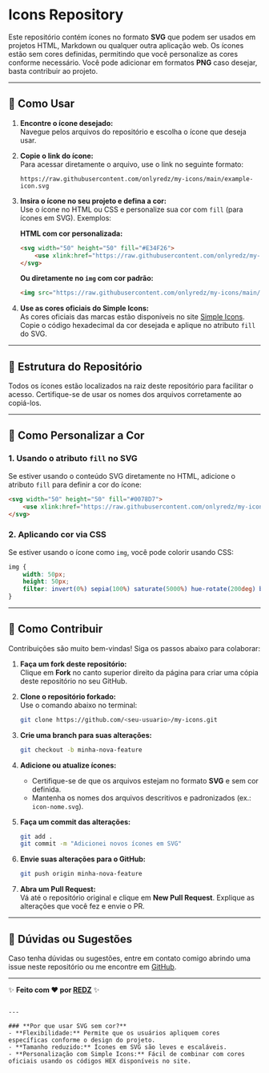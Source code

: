 # Icons Repository

Este repositório contém ícones no formato **SVG** que podem ser usados em projetos HTML, Markdown ou qualquer outra aplicação web. Os ícones estão sem cores definidas, permitindo que você personalize as cores conforme necessário. Você pode adicionar em formatos **PNG** caso desejar, basta contribuir ao projeto.

---

## 🌟 **Como Usar**

1. **Encontre o ícone desejado:**  
   Navegue pelos arquivos do repositório e escolha o ícone que deseja usar.

2. **Copie o link do ícone:**  
   Para acessar diretamente o arquivo, use o link no seguinte formato:

   ```
   https://raw.githubusercontent.com/onlyredz/my-icons/main/example-icon.svg
   ```

3. **Insira o ícone no seu projeto e defina a cor:**  
   Use o ícone no HTML ou CSS e personalize sua cor com `fill` (para ícones em SVG). Exemplos:

   **HTML com cor personalizada:**
   ```html
   <svg width="50" height="50" fill="#E34F26">
       <use xlink:href="https://raw.githubusercontent.com/onlyredz/my-icons/main/example-icon.svg#icon-id"></use>
   </svg>
   ```

   **Ou diretamente no `img` com cor padrão:**
   ```html
   <img src="https://raw.githubusercontent.com/onlyredz/my-icons/main/example-icon.svg" alt="Example Icon" style="width: 50px; height: 50px; fill: #E34F26;">
   ```

4. **Use as cores oficiais do Simple Icons:**  
   As cores oficiais das marcas estão disponíveis no site [Simple Icons](https://simpleicons.org). Copie o código hexadecimal da cor desejada e aplique no atributo `fill` do SVG.

---

## 📂 **Estrutura do Repositório**

Todos os ícones estão localizados na raiz deste repositório para facilitar o acesso. Certifique-se de usar os nomes dos arquivos corretamente ao copiá-los.

---

## 🎨 **Como Personalizar a Cor**

### 1. **Usando o atributo `fill` no SVG**
Se estiver usando o conteúdo SVG diretamente no HTML, adicione o atributo `fill` para definir a cor do ícone:

```html
<svg width="50" height="50" fill="#0078D7">
    <use xlink:href="https://raw.githubusercontent.com/onlyredz/my-icons/main/example-icon.svg#icon-id"></use>
</svg>
```

### 2. **Aplicando cor via CSS**
Se estiver usando o ícone como `img`, você pode colorir usando CSS:

```css
img {
    width: 50px;
    height: 50px;
    filter: invert(0%) sepia(100%) saturate(5000%) hue-rotate(200deg) brightness(100%) contrast(90%);
}
```

---

## 🤝 **Como Contribuir**

Contribuições são muito bem-vindas! Siga os passos abaixo para colaborar:

1. **Faça um fork deste repositório:**  
   Clique em **Fork** no canto superior direito da página para criar uma cópia deste repositório no seu GitHub.

2. **Clone o repositório forkado:**  
   Use o comando abaixo no terminal:
   ```bash
   git clone https://github.com/<seu-usuario>/my-icons.git
   ```

3. **Crie uma branch para suas alterações:**  
   ```bash
   git checkout -b minha-nova-feature
   ```

4. **Adicione ou atualize ícones:**  
   - Certifique-se de que os arquivos estejam no formato **SVG** e sem cor definida.
   - Mantenha os nomes dos arquivos descritivos e padronizados (ex.: `icon-nome.svg`).

5. **Faça um commit das alterações:**  
   ```bash
   git add .
   git commit -m "Adicionei novos ícones em SVG"
   ```

6. **Envie suas alterações para o GitHub:**  
   ```bash
   git push origin minha-nova-feature
   ```

7. **Abra um Pull Request:**  
   Vá até o repositório original e clique em **New Pull Request**. Explique as alterações que você fez e envie o PR.

---

## 💬 **Dúvidas ou Sugestões**

Caso tenha dúvidas ou sugestões, entre em contato comigo abrindo uma issue neste repositório ou me encontre em [GitHub](https://github.com/onlyredz).

---

✨ **Feito com ❤️ por [REDZ](https://github.com/onlyredz)** ✨
```

---

### **Por que usar SVG sem cor?**
- **Flexibilidade:** Permite que os usuários apliquem cores específicas conforme o design do projeto.
- **Tamanho reduzido:** Ícones em SVG são leves e escaláveis.
- **Personalização com Simple Icons:** Fácil de combinar com cores oficiais usando os códigos HEX disponíveis no site.

